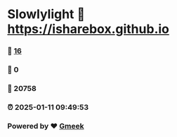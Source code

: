 # Slowlylight :link: https://isharebox.github.io 
### :page_facing_up: [16](https://isharebox.github.io/tag.html) 
### :speech_balloon: 0 
### :hibiscus: 20758 
### :alarm_clock: 2025-01-11 09:49:53 
### Powered by :heart: [Gmeek](https://github.com/Meekdai/Gmeek)
